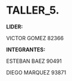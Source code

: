 # TALLER_5.

**LIDER:**

VICTOR GOMEZ 82366

**INTEGRANTES:**

ESTEBAN BAEZ 90491

DIEGO MARQUEZ 93871
